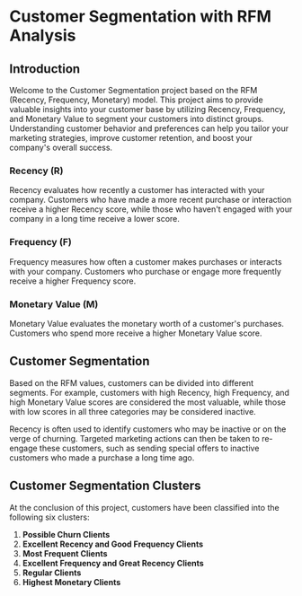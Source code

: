 # Customer Segmentation with RFM Analysis

## Introduction

Welcome to the Customer Segmentation project based on the RFM (Recency, Frequency, Monetary) model. This project aims to provide valuable insights into your customer base by utilizing Recency, Frequency, and Monetary Value to segment your customers into distinct groups. Understanding customer behavior and preferences can help you tailor your marketing strategies, improve customer retention, and boost your company's overall success.

### Recency (R) <a name="recency-r"></a>

Recency evaluates how recently a customer has interacted with your company. Customers who have made a more recent purchase or interaction receive a higher Recency score, while those who haven't engaged with your company in a long time receive a lower score.

### Frequency (F) <a name="frequency-f"></a>

Frequency measures how often a customer makes purchases or interacts with your company. Customers who purchase or engage more frequently receive a higher Frequency score.

### Monetary Value (M) <a name="monetary-value-m"></a>

Monetary Value evaluates the monetary worth of a customer's purchases. Customers who spend more receive a higher Monetary Value score.

## Customer Segmentation

Based on the RFM values, customers can be divided into different segments. For example, customers with high Recency, high Frequency, and high Monetary Value scores are considered the most valuable, while those with low scores in all three categories may be considered inactive.

Recency is often used to identify customers who may be inactive or on the verge of churning. Targeted marketing actions can then be taken to re-engage these customers, such as sending special offers to inactive customers who made a purchase a long time ago.

## Customer Segmentation Clusters

At the conclusion of this project, customers have been classified into the following six clusters:

1. **Possible Churn Clients**
2. **Excellent Recency and Good Frequency Clients**
3. **Most Frequent Clients**
4. **Excellent Frequency and Great Recency Clients**
5. **Regular Clients**
6. **Highest Monetary Clients**
